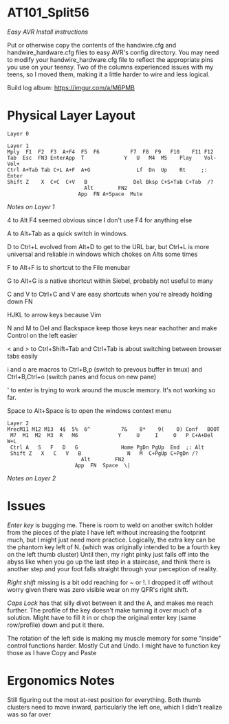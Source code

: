 AT101_Split56
=============

*Easy AVR Install instructions*

Put or otherwise copy the contents of the handwire.cfg and handwire_hardware.cfg files to easy AVR's config directory. You may need to modify your handwire_hardware.cfg file to reflect the appropriate pins you use on your teensy. Two of the columns experienced issues with my teens, so I moved them, making it a little harder to wire and less logical. 

Build log album: https://imgur.com/a/M6PMB


Physical Layer Layout
=====================
    
    Layer 0
    
    Layer 1
    Mply  F1  F2  F3  A+F4  F5  F6          F7  F8  F9   F10    F11 F12 
    Tab  Esc  FN3 EnterApp  T             Y   U   M4  M5    Play    Vol- Vol+
    Ctrl A+Tab Tab C+L A+F  A+G               Lf  Dn  Up    Rt     ;: Enter
    Shift Z    X  C+C  C+V   B               Del Bksp C+S+Tab C+Tab  /? 
                             Alt        FN2
                           App  FN A+Space  Mute
_Notes on Layer 1_

4 to Alt F4 seemed obvious since I don't use F4 for anything else

A to Alt+Tab as a quick switch in windows.

D to Ctrl+L evolved from Alt+D to get to the URL bar, but Ctrl+L is more universal and reliable in windows which chokes on Alts some times

F to Alt+F is to shortcut to the File menubar

G to Alt+G is a native shortcut within Siebel, probably not useful to many

C and V to Ctrl+C and V are easy shortcuts when you're already holding down FN

HJKL to arrow keys because Vim

N and M to Del and Backspace keep those keys near eachother and make Control on the left easier

< and > to Ctrl+Shift+Tab and Ctrl+Tab is about switching between browser tabs easily

i and o are macros to Ctrl+B,p (switch to prevous buffer in tmux) and Ctrl+B,Ctrl+o (switch panes and focus on new pane)

' to enter is trying to work around the muscle memory. It's not working so far.

Space to Alt+Space is to open the windows context menu

    
    Layer 2
    MrecM11 M12 M13  4$  5%  6^          7&    8*    9(    0) Conf   BOOT 
     M7  M1  M2  M3  R   M6             Y     U     I     O   P C+A+Del W+L 
     Ctrl A   S   F   D   G              Home PgDn PgUp  End  ;: Alt 
     Shift Z   X   C   V   B               N   M  C+PgUp C+PgDn /? 
                            Alt        FN2
                          App  FN  Space  \|

_Notes on Layer 2_

Issues
======
*Enter key* is bugging me. There is room to weld on another switch holder from the pieces of the plate I have left without increasing the footprint much, but I might just need more practice. Logically, the extra key can be the phantom key left of N. (which was originally intended to be a fourth key on the left thumb cluster) Until then, my right pinky just falls off into the abyss like when you go up the last step in a staircase, and think there is another step and your foot falls straight through your perception of reality.  

*Right shift* missing is a bit odd reaching for ~ or !. I dropped it off without worry given there was zero visible wear on my QFR's right shift.

*Caps Lock* has that silly divot between it and the A, and makes me reach further. The profile of the key doesn't make turning it over much of a solution. Might have to fill it in or chop the original enter key (same row/profile) down and put it there.

The rotation of the left side is making my muscle memory for some "inside" control functions harder. Mostly Cut and Undo. I might have to function key those as I have Copy and Paste

Ergonomics Notes
================
Still figuring out the most at-rest position for everything. Both thumb clusters need to move inward, particularly the left one, which I didn't realize was so far over
